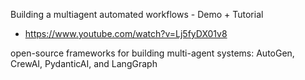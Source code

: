 Building a multiagent automated workflows - Demo + Tutorial
- https://www.youtube.com/watch?v=Lj5fyDX01v8

open-source frameworks for building multi-agent systems: AutoGen, CrewAI, PydanticAI, and LangGraph